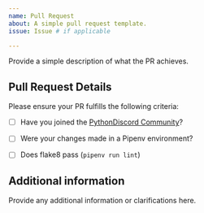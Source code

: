 ```yaml
---
name: Pull Request
about: A simple pull request template.
issue: Issue # if applicable

---
```


Provide a simple description of what the PR achieves. 

## Pull Request Details

Please ensure your PR fulfills the following criteria:

- [ ] Have you joined the [PythonDiscord Community](https://pythondiscord.com/invite)?
- [ ] Were your changes made in a Pipenv environment?
- [ ] Does flake8 pass (```pipenv run lint```)


## Additional information

Provide any additional information or clarifications here.